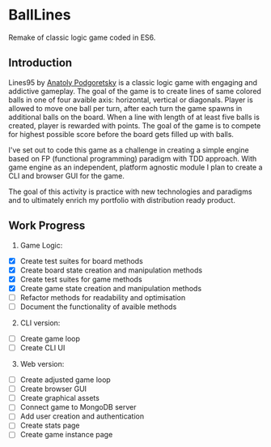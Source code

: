 # BallLines

Remake of classic logic game coded in ES6.

## Introduction

Lines95 by [Anatoly Podgoretsky](https://torry.net/authorsmore.php?id=476) is a classic logic game with engaging and addictive gameplay. The goal of the game is to create lines of same colored balls in one of four avaible axis: horizontal, vertical or diagonals. Player is allowed to move one ball per turn, after each turn the game spawns in additional balls on the board. When a line with length of at least five balls is created, player is rewarded with points. The goal of the game is to compete for highest possible score before the board gets filled up with balls.

I've set out to code this game as a challenge in creating a simple engine based on FP (functional programming) paradigm with TDD approach. With game engine as an independent, platform agnostic module I plan to create a CLI and browser GUI for the game.

The goal of this activity is practice with new technologies and paradigms and to ultimately enrich my portfolio with distribution ready product.

## Work Progress

1. Game Logic:
  - [x] Create test suites for board methods
  - [x] Create board state creation and manipulation methods
  - [x] Create test suites for game methods
  - [x] Create game state creation and manipulation methods
  - [ ] Refactor methods for readability and optimisation
  - [ ] Document the functionality of avaible methods
2. CLI version:
  - [ ] Create game loop
  - [ ] Create CLI UI
3. Web version:
  - [ ] Create adjusted game loop
  - [ ] Create browser GUI
  - [ ] Create graphical assets
  - [ ] Connect game to MongoDB server
  - [ ] Add user creation and authentication
  - [ ] Create stats page
  - [ ] Create game instance page
